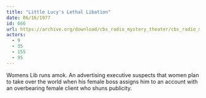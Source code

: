 ```yaml
---
title: "Little Lucy's Lethal Libation"
date: 06/16/1977
id: 666
url: https://archive.org/download/cbs_radio_mystery_theater/cbs_radio_mystery_theater-0651-0700.zip/cbs_radio_mystery_theater-0651-0700%2Fcbsrmt_0666_little_lucys_lethal_libation.mp3
actors:
  - 9
  - 35
  - 155
  - 95
---
```

Womens Lib runs amok. An advertising executive suspects that women plan to take over the world when his female boss assigns him to an account with an overbearing female client who shuns publicity.